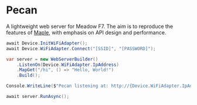 # Pecan
A lightweight web server for Meadow F7. The aim is to reproduce the features of [Maple](https://github.com/WildernessLabs/Meadow.Foundation/tree/main/Source/Meadow.Foundation.Libraries_and_Frameworks/Web.Maple), with emphasis on API design and performance.

```c#
await Device.InitWiFiAdapter();
await Device.WiFiAdapter.Connect("[SSID]", "[PASSWORD]");

var server = new WebServerBuilder()
    .ListenOn(Device.WiFiAdapter.IpAddress)
    .MapGet("/hi", () => "Hello, World!")
    .Build();

Console.WriteLine($"Pecan listening at: http://{Device.WiFiAdapter.IpAddress}/hi");

await server.RunAsync();
```